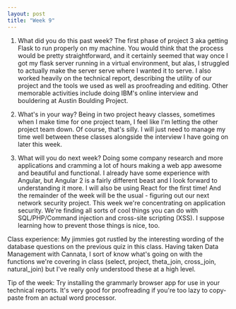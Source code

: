 ```yaml
---
layout: post
title: "Week 9"
---
```


1. What did you do this past week?
The first phase of project 3 aka getting Flask to run properly on my machine. You would think that the process would be pretty straightforward, and it certainly seemed that way once I got my flask server running in a virtual environment, but alas, I struggled to actually make the server serve where I wanted it to serve. I also worked heavily on the technical report, describing the utility of our project and the tools we used as well as proofreading and editing. Other memorable activities include doing IBM's online interview and bouldering at Austin Boulding Project. 

2. What's in your way? 
Being in two project heavy classes, sometimes when I make time for one project team, I feel like I'm letting the other project team down. Of course, that's silly. I will just need to manage my time well between these classes alongside the interview I have going on later this week.

3. What will you do next week?
Doing some company research and more applications and cramming a lot of hours making a web app awesome and beautiful and functional. I already have some experience with Angular, but Angular 2 is a fairly different beast and I look forward to understanding it more. I will also be using React for the first time! And the remainder of the week will be the usual - figuring out our next network security project. This week we're concentrating on application security. We're finding all sorts of cool things you can do with SQL/PHP/Command injection and cross-site scripting (XSS). I suppose learning how to prevent those things is nice, too.

Class experience: My jimmies got rustled by the interesting wording of the database questions on the previous quiz in this class. Having taken Data Management with Cannata, I sort of know what's going on with the functions we're covering in class (select, project, theta_join, cross_join, natural_join) but I've really only understood these at a high level.

Tip of the week: Try installing the grammarly browser app for use in your technical reports. It's very good for proofreading if you're too lazy to copy-paste from an actual word processor.